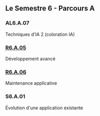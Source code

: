 ## Le Semestre 6 - Parcours A


### AL6.A.07
Techniques d'IA 2 (coloration IA)

### [R6.A.05](./R6.A.05)
Développement avancé

### [R6.A.06](./R6.A.06)
Maintenance applicative

### S6.A.01
Évolution d'une application existante
